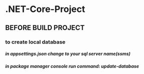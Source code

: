 # .NET-Core-Project
## BEFORE BUILD PROJECT
### to create local database ###
##### in appsettings.json change <Your SQL Serwer Name> to your sql server name(ssms) #####
##### in package manager console run command: update-database #####
